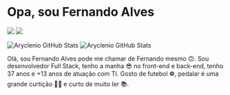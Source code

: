 # Opa, sou Fernando Alves

<div> 

<a href = "mailto:fernandoresalves@gmail.com"><img src="https://img.shields.io/badge/-Gmail-%23333?style=for-the-badge&logo=gmail&logoColor=white" target="_blank"></a>
<a href="https://www.linkedin.com/in/fernandoresalves" target="_blank"><img src="https://img.shields.io/badge/-LinkedIn-%230077B5?style=for-the-badge&logo=linkedin&logoColor=white" target="_blank"></a> 
</div>

<diV>

![Aryclenio GitHub Stats](https://github-readme-stats.vercel.app/api/top-langs/?username=fernandoresalves&layout=compact&langs_count=7&theme=dracula)
![Aryclenio GitHub Stats](https://github-readme-stats.vercel.app/api?username=fernandoresalves&show_icons=true&theme=dracula&include_all_commits=true&count_private=true)

</div>

<div>
Olá, sou Fernando Alves pode me chamar de Fernando mesmo 🙃. Sou desenvolvedor Full Stack, tenho a manha 😎 no front-end e back-end, tenho 37 anos e +13 anos de atuação com TI. Gosto de futebol ⚽, pedalar é uma grande curtição 🚴‍♂️ e curto de muito ler  📚.
</div>

